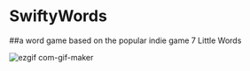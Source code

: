 # SwiftyWords

##a word game based on the popular indie game 7 Little Words

![ezgif com-gif-maker](https://user-images.githubusercontent.com/18224357/209895860-a0a21250-2374-4282-8210-923104287b5a.gif)
